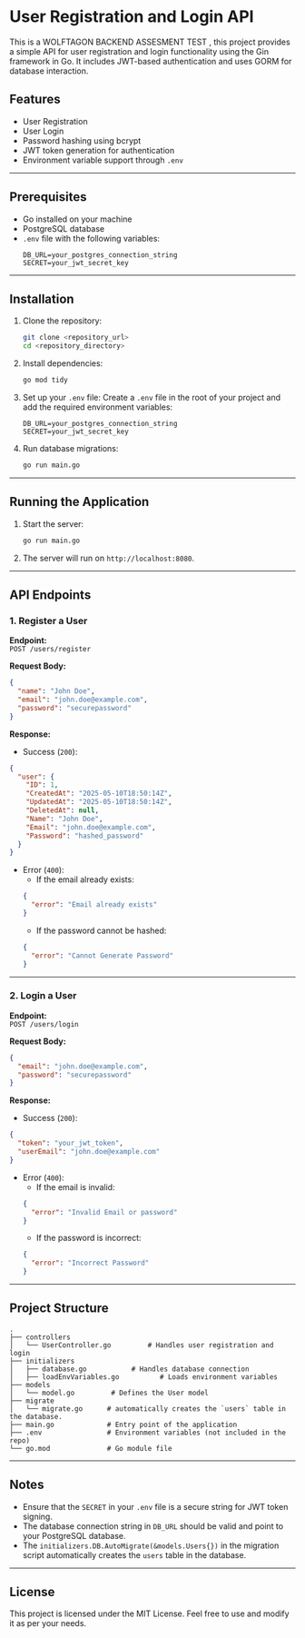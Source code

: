 # User Registration and Login API

This is a WOLFTAGON BACKEND ASSESMENT TEST , this project provides a simple API for user registration and login functionality using the Gin framework in Go. It includes JWT-based authentication and uses GORM for database interaction.

## Features

- User Registration
- User Login
- Password hashing using bcrypt
- JWT token generation for authentication
- Environment variable support through `.env`

---

## Prerequisites

- Go installed on your machine
- PostgreSQL database
- `.env` file with the following variables:
  ```env
  DB_URL=your_postgres_connection_string
  SECRET=your_jwt_secret_key
  ```

---

## Installation

1. Clone the repository:

   ```bash
   git clone <repository_url>
   cd <repository_directory>
   ```

2. Install dependencies:

   ```bash
   go mod tidy
   ```

3. Set up your `.env` file:
   Create a `.env` file in the root of your project and add the required environment variables:

   ```env
   DB_URL=your_postgres_connection_string
   SECRET=your_jwt_secret_key
   ```

4. Run database migrations:
   ```bash
   go run main.go
   ```

---

## Running the Application

1. Start the server:

   ```bash
   go run main.go
   ```

2. The server will run on `http://localhost:8080`.

---

## API Endpoints

### 1. Register a User

**Endpoint:**  
`POST /users/register`

**Request Body:**

```json
{
  "name": "John Doe",
  "email": "john.doe@example.com",
  "password": "securepassword"
}
```

**Response:**

- Success (`200`):

```json
{
  "user": {
    "ID": 1,
    "CreatedAt": "2025-05-10T18:50:14Z",
    "UpdatedAt": "2025-05-10T18:50:14Z",
    "DeletedAt": null,
    "Name": "John Doe",
    "Email": "john.doe@example.com",
    "Password": "hashed_password"
  }
}
```

- Error (`400`):
  - If the email already exists:
  ```json
  {
    "error": "Email already exists"
  }
  ```
  - If the password cannot be hashed:
  ```json
  {
    "error": "Cannot Generate Password"
  }
  ```

---

### 2. Login a User

**Endpoint:**  
`POST /users/login`

**Request Body:**

```json
{
  "email": "john.doe@example.com",
  "password": "securepassword"
}
```

**Response:**

- Success (`200`):

```json
{
  "token": "your_jwt_token",
  "userEmail": "john.doe@example.com"
}
```

- Error (`400`):
  - If the email is invalid:
  ```json
  {
    "error": "Invalid Email or password"
  }
  ```
  - If the password is incorrect:
  ```json
  {
    "error": "Incorrect Password"
  }
  ```

---

## Project Structure

```
.
├── controllers
│   └── UserController.go         # Handles user registration and login
├── initializers
│   ├── database.go           # Handles database connection
│   ├── loadEnvVariables.go          # Loads environment variables
├── models
│   └── model.go         # Defines the User model
├── migrate
│   └── migrate.go      # automatically creates the `users` table in the database.
├── main.go             # Entry point of the application
├── .env                # Environment variables (not included in the repo)
└── go.mod              # Go module file
```

---

## Notes

- Ensure that the `SECRET` in your `.env` file is a secure string for JWT token signing.
- The database connection string in `DB_URL` should be valid and point to your PostgreSQL database.
- The `initializers.DB.AutoMigrate(&models.Users{})` in the migration script automatically creates the `users` table in the database.

---

## License

This project is licensed under the MIT License. Feel free to use and modify it as per your needs.
